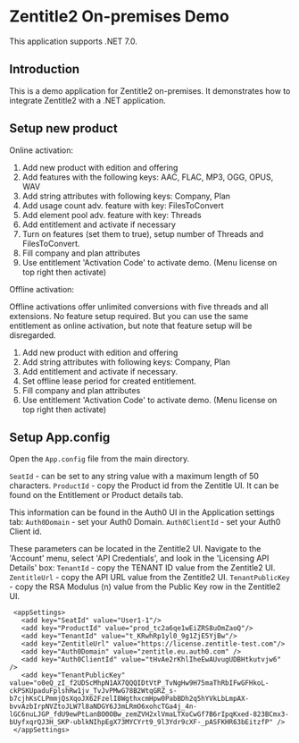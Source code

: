 # Zentitle2 On-premises Demo

This application supports .NET 7.0.

## Introduction

This is a demo application for Zentitle2 on-premises. It demonstrates how to integrate Zentitle2 with a .NET application.

## Setup new product

Online activation:

1) Add new product with edition and offering
2) Add features with the following keys: AAC, FLAC, MP3, OGG, OPUS, WAV
3) Add string attributes with following keys: Company, Plan
4) Add usage count adv. feature with key: FilesToConvert
5) Add element pool adv. feature with key: Threads
6) Add entitlement and activate if necessary
7) Turn on features (set them to true), setup number of Threads and FilesToConvert.
8) Fill company and plan attributes
9) Use entitlement 'Activation Code' to activate demo. (Menu license on top right then activate)

Offline activation:

Offline activations offer unlimited conversions with five threads and all extensions. 
No feature setup required. But you can use the same entitlement as online activation, but note that feature setup will be disregarded.

1) Add new product with edition and offering
2) Add string attributes with following keys: Company, Plan
3) Add entitlement and activate if necessary.
4) Set offline lease period for created entitlement.
5) Fill company and plan attributes
6) Use entitlement 'Activation Code' to activate demo. (Menu license on top right then activate)

## Setup App.config

Open the `App.config` file from the main directory.

`SeatId` - can be set to any string value with a maximum length of 50 characters.
`ProductId` - copy the Product id from the Zentitle UI. It can be found on the Entitlement or Product details tab.

This information can be found in the Auth0 UI in the Application settings tab:
`Auth0Domain` - set your Auth0 Domain.
`Auth0ClientId` - set your Auth0 Client id.

These parameters can be located in the Zentitle2 UI. Navigate to the 'Account' menu, select 'API Credentials', and look in the 'Licensing API Details' box:
`TenantId` - copy the TENANT ID value from the Zentitle2 UI.
`ZentitleUrl` - copy the API URL value from the Zentitle2 UI.
`TenantPublicKey` - copy the RSA Modulus (n) value from the Public Key row in the Zentitle2 UI.

```
 <appSettings>
   <add key="SeatId" value="User1-1"/>
   <add key="ProductId" value="prod_tc2a6qe1wEiZRS8uOmZaoQ"/>
   <add key="TenantId" value="t_KRwhRp1yl0_9g1ZjE5YjBw"/>
   <add key="ZentitleUrl" value="https://license.zentitle-test.com"/>
   <add key="Auth0Domain" value="zentitle.eu.auth0.com" />
   <add key="Auth0ClientId" value="tHvAe2rKhlIheEwAUvugUDBHtkutvjw6" />
   <add key="TenantPublicKey" value="o0eQ_zI_f2UDScMhpN1AX7QQQIDtVtP_TvNgHw9H75maThRbIFwGFHkoL-ckPSKUpaduFplshRw1jv_TvJvPMwG78B2WtqGRZ_s-b7cjhKsCLPmmjQsXqoJX62FzelI8WgthxcmHpw0PabBDh2q5hYVkLbLmpAX-bvvAzbIrpNVZtoJLW7l8aNDGY6J3mLRmO6xohcTGa4j_4n-lGC6nuLJGP_fdU9ewPtLanBO0OBw_zemZVH2xlVmaLTXoCwGf7B6rIpqKxed-823BCmx3-bUyfxqrQJ3H_SKP-ublkNIhpEgX73MYCYrt9_9l3Ydr9cXF-_pASFKHR63bEitzfP" />
 </appSettings>
```

